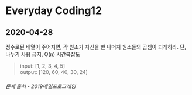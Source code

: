 Everyday Coding12
=================
2020-04-28
----------

정수로된 배열이 주어지면, 각 원소가 자신을 뺀 나머지 원소들의 곱셈이 되게하라.
단, 나누기 사용 금지, O(n) 시간복잡도

> input: [1, 2, 3, 4, 5]  
  output: [120, 60, 40, 30, 24]

###### *문제 출처 - 2019매일프로그래밍*